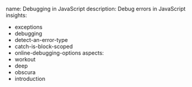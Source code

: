 name: Debugging in JavaScript
description: Debug errors in JavaScript
insights:
  - exceptions
  - debugging
  - detect-an-error-type
  - catch-is-block-scoped
  - online-debugging-options
aspects:
  - workout
  - deep
  - obscura
  - introduction
